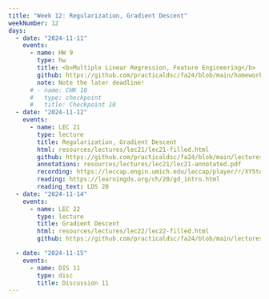 ```yaml
---
title: "Week 12: Regularization, Gradient Descent"
weekNumber: 12
days:
  - date: "2024-11-11"
    events:
      - name: HW 9
        type: hw
        title: <b>Multiple Linear Regression, Feature Engineering</b>
        github: https://github.com/practicaldsc/fa24/blob/main/homeworks/hw09/hw09.ipynb
        note: Note the later deadline!
      # - name: CHK 10
      #   type: checkpoint
      #   title: Checkpoint 10
  - date: "2024-11-12"
    events:
      - name: LEC 21
        type: lecture
        title: Regularization, Gradient Descent
        html: resources/lectures/lec21/lec21-filled.html
        github: https://github.com/practicaldsc/fa24/blob/main/lectures/lec21/
        annotations: resources/lectures/lec21/lec21-annotated.pdf
        recording: https://leccap.engin.umich.edu/leccap/player/r/XY5tdq
        reading: https://learningds.org/ch/20/gd_intro.html
        reading_text: LDS 20
  - date: "2024-11-14"
    events:
      - name: LEC 22
        type: lecture
        title: Gradient Descent
        html: resources/lectures/lec22/lec22-filled.html
        github: https://github.com/practicaldsc/fa24/blob/main/lectures/lec22/

  - date: "2024-11-15"
    events:
      - name: DIS 11
        type: disc
        title: Discussion 11
---
```

